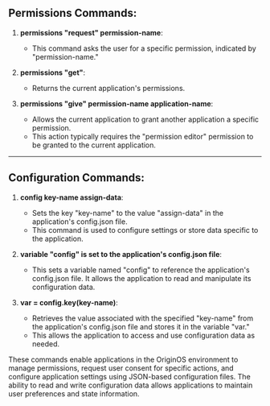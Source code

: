 ## Permissions Commands:

1. **permissions "request" permission-name**:
   - This command asks the user for a specific permission, indicated by "permission-name."

2. **permissions "get"**:
   - Returns the current application's permissions.

3. **permissions "give" permission-name application-name**:
   - Allows the current application to grant another application a specific permission.
   - This action typically requires the "permission editor" permission to be granted to the current application.

---

## Configuration Commands:

1. **config key-name assign-data**:
   - Sets the key "key-name" to the value "assign-data" in the application's config.json file.
   - This command is used to configure settings or store data specific to the application.

2. **variable "config" is set to the application's config.json file**:
   - This sets a variable named "config" to reference the application's config.json file. It allows the application to read and manipulate its configuration data.

3. **var = config.key(key-name)**:
   - Retrieves the value associated with the specified "key-name" from the application's config.json file and stores it in the variable "var."
   - This allows the application to access and use configuration data as needed.

These commands enable applications in the OriginOS environment to manage permissions, request user consent for specific actions, and configure application settings using JSON-based configuration files. The ability to read and write configuration data allows applications to maintain user preferences and state information.
